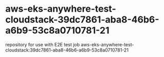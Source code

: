 # aws-eks-anywhere-test-cloudstack-39dc7861-aba8-46b6-a6b9-53c8a0710781-21
repository for use with E2E test job aws-eks-anywhere-test-cloudstack:39dc7861-aba8-46b6-a6b9-53c8a0710781-21
